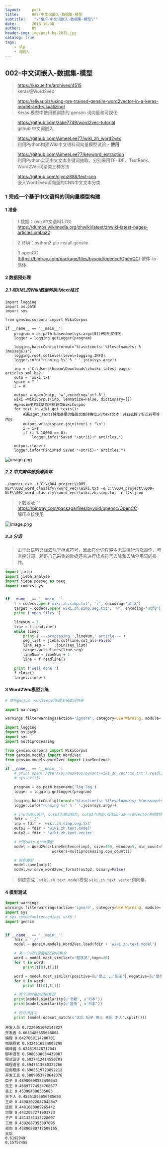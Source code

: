 ```yaml
---
layout:     post
title:      002-中文词嵌入-数据集-模型
subtitle:    "\"NLP-中文词嵌入-数据集-模型\""
date:       2018-10-30
author:     BY
header-img: img/post-bg-2015.jpg
catalog: true
tags:
    - nlp
    - 词嵌入
---
```


## 002-中文词嵌入-数据集-模型

> https://kexue.fm/archives/4515 <br> keras版Word2vec

> https://eliyar.biz/using-pre-trained-gensim-word2vector-in-a-keras-model-and-visualizing/ <br> Keras 模型中使用预训练的 gensim 词向量和可视化

> https://github.com/zake7749/word2vec-tutorial <br> github 中文词嵌入

> https://github.com/AimeeLee77/wiki_zh_word2vec <br> 利用Python构建Wiki中文语料词向量模型试验 - **使用**

> https://github.com/AimeeLee77/keyword_extraction <br> 利用Python实现中文文本关键词抽取，分别采用TF-IDF、TextRank、Word2Vec词聚类三种方法

> https://github.com/cjymz886/text-cnn <br> 嵌入Word2vec词向量的CNN中文文本分类

### 1 完成一个基于中文语料的词向量模型构建

#### 1 准备

> 1 数据：（wiki中文语料1.7G）https://dumps.wikimedia.org/zhwiki/latest/zhwiki-latest-pages-articles.xml.bz2

> 2 环境：python3 pip install gensim

> 3 openCC (https://bintray.com/package/files/byvoid/opencc/OpenCC) 繁体-to-简体

#### 2 数据预处理

##### 2.1 将XML的Wiki数据转换为text格式

```
import logging
import os.path
import sys

from gensim.corpora import WikiCorpus

if __name__ == '__main__':
    program = os.path.basename(sys.argv[0])#得到文件名
    logger = logging.getLogger(program)

    logging.basicConfig(format='%(asctime)s: %(levelname)s: %(message)s')
    logging.root.setLevel(level=logging.INFO)
    logger.info("running %s" % ' '.join(sys.argv))

    inp = r'C:\Users\hupan\Downloads\zhwiki-latest-pages-articles.xml.bz2'
    outp = 'wiki.txt'
    space = " "
    i = 0

    output = open(outp, 'w',encoding='utf-8')
    wiki =WikiCorpus(inp, lemmatize=False, dictionary=[])
    #gensim里的维基百科处理类WikiCorpus
    for text in wiki.get_texts():
        #通过get_texts将维基里的每篇文章转换位1行text文本，并且去掉了标点符号等内容
        output.write(space.join(text) + "\n")
        i = i+1
        if (i % 10000 == 0):
            logger.info("Saved "+str(i)+" articles.")

    output.close()
    logger.info("Finished Saved "+str(i)+" articles.")
```    

![image.png](https://upload-images.jianshu.io/upload_images/14744153-39b740b9504052f3.png?imageMogr2/auto-orient/strip%7CimageView2/2/w/1240)

##### 2.2 中文繁体替换成简体

```
./opencc.exe -i C:\\004_project\\009-NLP\\002_word_classify\\word_vec\\wiki.txt -o C:\\004_project\\009-NLP\\002_word_classify\\word_vec\\wiki.zh.simp.txt -c t2s.json
```

> 下载地址：<br> https://bintray.com/package/files/byvoid/opencc/OpenCC <br> 解压直接使用

![image.png](https://upload-images.jianshu.io/upload_images/14744153-80432d4b645c4a23.png?imageMogr2/auto-orient/strip%7CimageView2/2/w/1240)

##### 2.3 分词

> 由于此语料已经去除了标点符号，因此在分词程序中无需进行清洗操作，可直接分词。若是自己采集的数据还需进行标点符号去除和去除停用词的操作。 

```python
import jieba
import jieba.analyse
import jieba.posseg as pseg
import codecs,sys


if __name__ == '__main__':
    f = codecs.open('wiki.zh.simp.txt', 'r', encoding='utf8')
    target = codecs.open('wiki.zh.simp.seg.txt', 'w', encoding='utf8')
    print ('open files.')

    lineNum = 1
    line = f.readline()
    while line:
        print ('---processing ',lineNum,' article---')
        seg_list = jieba.cut(line,cut_all=False)
        line_seg = ' '.join(seg_list)
        target.writelines(line_seg)
        lineNum = lineNum + 1
        line = f.readline()

    print ('well done.')
    f.close()
    target.close()
```

#### 3 Word2Vec模型训练

```python
# 使用gensim word2vec训练脚本获取词向量

import warnings

warnings.filterwarnings(action='ignore', category=UserWarning, module='gensim')  # 忽略警告

import logging
import os.path
import sys
import multiprocessing

from gensim.corpora import WikiCorpus
from gensim.models import Word2Vec
from gensim.models.word2vec import LineSentence

if __name__ == '__main__':
    # print open('/Users/sy/Desktop/pyRoot/wiki_zh_vec/cmd.txt').readlines()
    # sys.exit()

    program = os.path.basename('log.log')
    logger = logging.getLogger(program)

    logging.basicConfig(format='%(asctime)s: %(levelname)s: %(message)s', level=logging.INFO)
    logger.info("running %s" % ' '.join(sys.argv))

    # inp为输入语料, outp1为输出模型, outp2为原始c版本word2vec的vector格式的模型
    fdir = './'
    inp = fdir + 'wiki.zh.simp.seg.txt'
    outp1 = fdir + 'wiki.zh.text.model'
    outp2 = fdir + 'wiki.zh.text.vector'

    # 训练skip-gram模型
    model = Word2Vec(LineSentence(inp), size=400, window=5, min_count=5,
                     workers=multiprocessing.cpu_count())

    # 保存模型
    model.save(outp1)
    model.wv.save_word2vec_format(outp2, binary=False)
```

> 训练完成：`wiki.zh.text.model`模型  `wiki.zh.text.vector`词向量。

#### 4 模型测试

```python
import warnings
warnings.filterwarnings(action='ignore', category=UserWarning, module='gensim')# 忽略警告
import sys
# sys.setdefaultencoding('utf8')
import gensim


if __name__ == '__main__':
    fdir = './'
    model = gensim.models.Word2Vec.load(fdir + 'wiki.zh.text.model')

    # 某一个词向量最相近的词集合
    word = model.most_similar(u"程序员",topn=20)
    for t in word:
        print(t[0],t[1])

    word = model.most_similar(positive=[u'皇上',u'国王'],negative=[u'皇后'])
    for t in word:
        print (t[0],t[1])

    # 两个词向量的相近程度
    print(model.similarity(u'书籍', u'书本'))
    print(model.similarity(u'逛街', u'书本'))

    # 区分词含义
    print (model.doesnt_match(u'太后 妃子 贵人 贵妃 才人'.split()))

```

```
开发人员 0.7226051092147827
开发者 0.6633485555648804
编程 0.6427068114280701
电脑程式 0.6324516534805298
编译器 0.624819278717041
脚本语言 0.6080538034439087
程式设计 0.6027412414550781
编程语言 0.5947513580322266
应用程序 0.5905519723892212
开发工具 0.5809053778648376
臣子 0.48980608582496643
先王 0.46897774934768677
圣上 0.453904390335083
天下人 0.45261895656585693
王命 0.44982022047042847
廷臣 0.4481680989265442
岂敢 0.4422057271003723
子产 0.4413231313228607
三世 0.4392887353897095
叔向 0.43806880712509155
太后
0.6192949
0.15757455
```